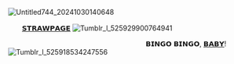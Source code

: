 ![Untitled744_20241030140648](https://github.com/user-attachments/assets/2c0695c8-370b-40d3-8857-e924ff5961a5)

　　[𝗦𝗧𝗥𝗔𝗪𝗣𝗔𝗚𝗘](https://sirmeggle.straw.page) ![Tumblr_l_525929900764941](https://github.com/user-attachments/assets/6984bc23-9731-45a8-baea-b022190f60e4)

   ‎‎    ‎‎     ‎‎     ‎‎    ‎‎ 𝗕𝗜𝗡𝗚𝗢 𝗕𝗜𝗡𝗚𝗢, [𝗕𝗔𝗕𝗬](https://github.com/A-HUMANS-TOUCH)! ![Tumblr_l_525918534247556](https://github.com/user-attachments/assets/2e9953a3-152b-4e20-b8f9-f06d1a08fd23)


